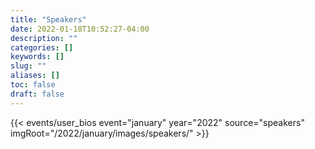 ```yaml
---
title: "Speakers"
date: 2022-01-18T10:52:27-04:00
description: ""
categories: []
keywords: []
slug: ""
aliases: []
toc: false
draft: false
---
```


{{< events/user_bios event="january" year="2022" source="speakers" imgRoot="/2022/january/images/speakers/" >}}

